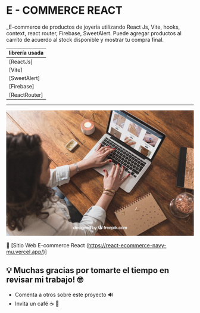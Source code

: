 # E - COMMERCE REACT

_E-commerce de productos de joyería utilizando React Js, Vite, hooks, context, react router, Firebase, SweetAlert. Puede agregar productos al carrito de acuerdo al stock disponible y mostrar tu compra final.

| librería usada      |
|---------------------|
|[ReactJs]            |
|[Vite]               |
|[SweetAlert]         |
|[Firebase]           |
|[ReactRouter]        |

---

![E-commerce con React](https://github.com/niadevel/react_ecommerce/blob/main/src/assets/reactproject.jpeg)

📌 [Sitio Web E-commerce React (https://react-ecommerce-navy-mu.vercel.app/)]

## 💡 Muchas gracias por tomarte el tiempo en revisar mi trabajo! 🤓

* Comenta a otros sobre este proyecto 🔊
* Invita un café ☕️ 🍰
